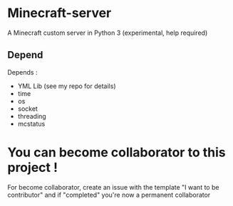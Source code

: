 # Minecraft-server
A Minecraft custom server in Python 3 (experimental, help required)
## Depend
Depends : 
- YML Lib (see my repo for details)
- time
- os
- socket
- threading
- mcstatus
# You can become collaborator to this project !
For become collaborator, create an issue with the template "I want to be contributor" and if "completed" you're now a permanent collaborator
